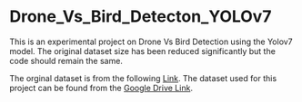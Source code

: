# Drone_Vs_Bird_Detecton_YOLOv7

This is an experimental project on Drone Vs Bird Detection using the Yolov7 model. The original dataset size has been reduced significantly but the code should remain the same.

The orginal dataset is from the following [Link](https://data.mendeley.com/datasets/6ghdz52pd7/5).
The dataset used for this project can be found from the [Google Drive Link](https://drive.google.com/drive/folders/1KkQ2OHRIsKDHpCxmsWzBb7ilyF5GMHAa?usp=sharing). 
